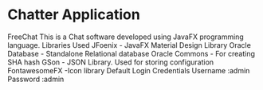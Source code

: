 # Chatter Application 
FreeChat
This is a Chat  software developed using JavaFX programming language. 
Libraries Used JFoenix - JavaFX Material Design Library
Oracle Database - Standalone Relational database Oracle Commons -
For creating SHA hash GSon - JSON Library. 
Used for storing configuration FontawesomeFX -Icon library 
Default Login Credentials 
Username :admin
Password :admin 
